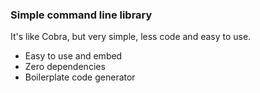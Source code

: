 ### Simple command line library

It's like Cobra, but very simple, less code and easy to use.

- Easy to use and embed
- Zero dependencies
- Boilerplate code generator
